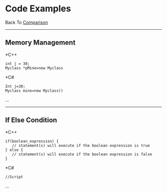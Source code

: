 # Code Examples

Back To
[Comparison](https://github.com/nasz8f/4330-7330_Final_Project/blob/master/Comparison.md)

_____________________________________________________________________________________________________________________________________________

## Memory Management

*C++
   
    int j = 30;
    Myclass *pMine=new Myclass
    
*C#

    Int j=30;
    Myclass mine=new Myclass()
    

...
    
_____________________________________________________________________________________________________________________________________________
    
## If Else Condition

*C++

    if(boolean_expression) {
       // statement(s) will execute if the boolean expression is true
    } else {
       // statement(s) will execute if the boolean expression is false
    }
*C#

    //Script
    

...

